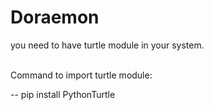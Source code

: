 # Doraemon
you need to have turtle module in your system.
<br>
<br>

Command to import turtle module:

-- pip install PythonTurtle
